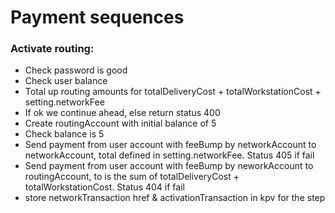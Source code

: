 # Payment sequences #

### Activate routing: ###
- Check password is good
- Check user balance
- Total up routing amounts for totalDeliveryCost + totalWorkstationCost + setting.networkFee
- If ok we continue ahead, else return status 400
- Create routingAccount with initial balance of 5
- Check balance is 5
- Send payment from user account with feeBump by networkAccount to networkAccount, total defined in setting.networkFee. Status 405 if fail
- Send payment from user account with feeBump by neworkAccount to routingAccount, to is the sum of totalDeliveryCost + totalWorkstationCost.  Status 404 if fail
- store networkTransaction href & activationTransaction in kpv for the step
